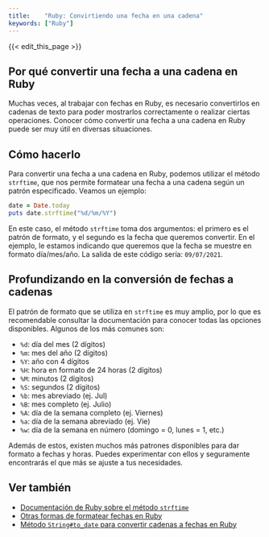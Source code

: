 ```yaml
---
title:    "Ruby: Convirtiendo una fecha en una cadena"
keywords: ["Ruby"]
---
```


{{< edit_this_page >}}

## Por qué convertir una fecha a una cadena en Ruby

Muchas veces, al trabajar con fechas en Ruby, es necesario convertirlos en cadenas de texto para poder mostrarlos correctamente o realizar ciertas operaciones. Conocer cómo convertir una fecha a una cadena en Ruby puede ser muy útil en diversas situaciones.

## Cómo hacerlo

Para convertir una fecha a una cadena en Ruby, podemos utilizar el método `strftime`, que nos permite formatear una fecha a una cadena según un patrón especificado. Veamos un ejemplo:

```Ruby
date = Date.today
puts date.strftime("%d/%m/%Y")
```

En este caso, el método `strftime` toma dos argumentos: el primero es el patrón de formato, y el segundo es la fecha que queremos convertir. En el ejemplo, le estamos indicando que queremos que la fecha se muestre en formato día/mes/año. La salida de este código sería: `09/07/2021`.

## Profundizando en la conversión de fechas a cadenas

El patrón de formato que se utiliza en `strftime` es muy amplio, por lo que es recomendable consultar la documentación para conocer todas las opciones disponibles. Algunos de los más comunes son:

- `%d`: día del mes (2 dígitos)
- `%m`: mes del año (2 dígitos)
- `%Y`: año con 4 dígitos
- `%H`: hora en formato de 24 horas (2 dígitos)
- `%M`: minutos (2 dígitos)
- `%S`: segundos (2 dígitos)
- `%b`: mes abreviado (ej. Jul)
- `%B`: mes completo (ej. Julio)
- `%A`: día de la semana completo (ej. Viernes)
- `%a`: día de la semana abreviado (ej. Vie)
- `%w`: día de la semana en número (domingo = 0, lunes = 1, etc.)

Además de estos, existen muchos más patrones disponibles para dar formato a fechas y horas. Puedes experimentar con ellos y seguramente encontrarás el que más se ajuste a tus necesidades.

## Ver también

- [Documentación de Ruby sobre el método `strftime`](https://ruby-doc.org/core-3.0.1/Time.html#method-i-strftime)
- [Otras formas de formatear fechas en Ruby](https://www.rubyguides.com/2015/05/working-with-dates-and-time-in-ruby/)
- [Método `String#to_date` para convertir cadenas a fechas en Ruby](https://ruby-doc.org/stdlib-3.0.1/libdoc/date/rdoc/Date.html#method-i-align-3F)